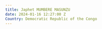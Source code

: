 ```yaml
---
title: Japhet MUMBERE MASUNZU
date: 2024-01-16 12:27:00 Z
Country: Democratic Republic of the Congo
---
```



